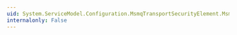 ```yaml
---
uid: System.ServiceModel.Configuration.MsmqTransportSecurityElement.MsmqAuthenticationMode
internalonly: False
---
```

